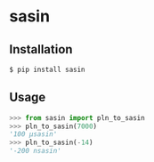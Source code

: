 # sasin

## Installation

```bash
$ pip install sasin
```

## Usage

```python
>>> from sasin import pln_to_sasin
>>> pln_to_sasin(7000)
'100 μsasin'
>>> pln_to_sasin(-14)
'-200 nsasin'
```